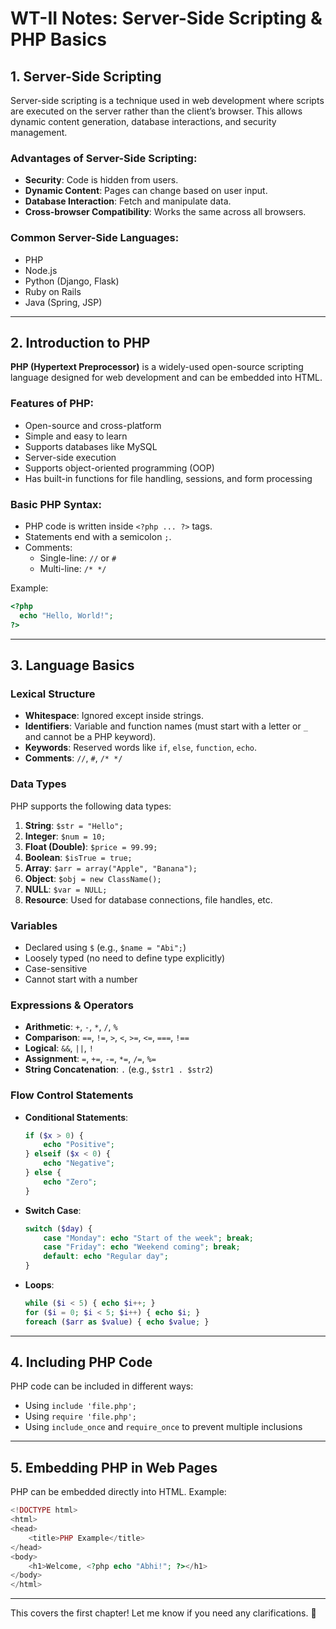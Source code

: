# WT-II Notes: Server-Side Scripting & PHP Basics

## 1. Server-Side Scripting

Server-side scripting is a technique used in web development where scripts are executed on the server rather than the client’s browser. This allows dynamic content generation, database interactions, and security management.

### Advantages of Server-Side Scripting:

- **Security**: Code is hidden from users.
- **Dynamic Content**: Pages can change based on user input.
- **Database Interaction**: Fetch and manipulate data.
- **Cross-browser Compatibility**: Works the same across all browsers.

### Common Server-Side Languages:

- PHP
- Node.js
- Python (Django, Flask)
- Ruby on Rails
- Java (Spring, JSP)

---

## 2. Introduction to PHP

**PHP (Hypertext Preprocessor)** is a widely-used open-source scripting language designed for web development and can be embedded into HTML.

### Features of PHP:

- Open-source and cross-platform
- Simple and easy to learn
- Supports databases like MySQL
- Server-side execution
- Supports object-oriented programming (OOP)
- Has built-in functions for file handling, sessions, and form processing

### Basic PHP Syntax:

- PHP code is written inside `<?php ... ?>` tags.
- Statements end with a semicolon `;`.
- Comments:
  - Single-line: `//` or `#`
  - Multi-line: `/* */`

Example:

```php
<?php
  echo "Hello, World!";
?>
```

---

## 3. Language Basics

### Lexical Structure

- **Whitespace**: Ignored except inside strings.
- **Identifiers**: Variable and function names (must start with a letter or `_` and cannot be a PHP keyword).
- **Keywords**: Reserved words like `if`, `else`, `function`, `echo`.
- **Comments**: `//`, `#`, `/* */`

### Data Types

PHP supports the following data types:

1. **String**: `$str = "Hello";`
2. **Integer**: `$num = 10;`
3. **Float (Double)**: `$price = 99.99;`
4. **Boolean**: `$isTrue = true;`
5. **Array**: `$arr = array("Apple", "Banana");`
6. **Object**: `$obj = new ClassName();`
7. **NULL**: `$var = NULL;`
8. **Resource**: Used for database connections, file handles, etc.

### Variables

- Declared using `$` (e.g., `$name = "Abi";`)
- Loosely typed (no need to define type explicitly)
- Case-sensitive
- Cannot start with a number

### Expressions & Operators

- **Arithmetic**: `+`, `-`, `*`, `/`, `%`
- **Comparison**: `==`, `!=`, `>`, `<`, `>=`, `<=`, `===`, `!==`
- **Logical**: `&&`, `||`, `!`
- **Assignment**: `=`, `+=`, `-=`, `*=`, `/=`, `%=`
- **String Concatenation**: `.` (e.g., `$str1 . $str2`)

### Flow Control Statements

- **Conditional Statements**:
  ```php
  if ($x > 0) {
      echo "Positive";
  } elseif ($x < 0) {
      echo "Negative";
  } else {
      echo "Zero";
  }
  ```
- **Switch Case**:
  ```php
  switch ($day) {
      case "Monday": echo "Start of the week"; break;
      case "Friday": echo "Weekend coming"; break;
      default: echo "Regular day";
  }
  ```
- **Loops**:
  ```php
  while ($i < 5) { echo $i++; }
  for ($i = 0; $i < 5; $i++) { echo $i; }
  foreach ($arr as $value) { echo $value; }
  ```

---

## 4. Including PHP Code

PHP code can be included in different ways:

- Using `include 'file.php';`
- Using `require 'file.php';`
- Using `include_once` and `require_once` to prevent multiple inclusions

---

## 5. Embedding PHP in Web Pages

PHP can be embedded directly into HTML.
Example:

```php
<!DOCTYPE html>
<html>
<head>
    <title>PHP Example</title>
</head>
<body>
    <h1>Welcome, <?php echo "Abhi!"; ?></h1>
</body>
</html>
```

---

This covers the first chapter! Let me know if you need any clarifications. 🚀
